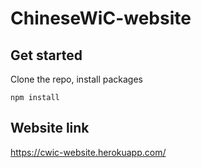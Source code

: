 # ChineseWiC-website

## Get started

Clone the repo, install packages
```script
npm install
```

## Website link
https://cwic-website.herokuapp.com/
